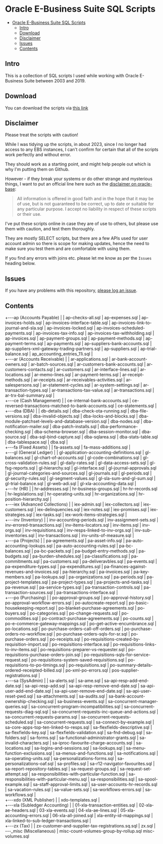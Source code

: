 # Oracle E-Business Suite SQL Scripts

- [Oracle E-Business Suite SQL Scripts](#oracle-e-business-suite-sql-scripts)
  * [Intro](#intro)
  * [Download](#download)
  * [Disclaimer](#disclaimer)
  * [Issues](#issues)
  * [Contents](#contents)

## Intro

This is a collection of SQL scripts I used while working with Oracle E-Business Suite between 2003 and 2019.

## Download

You can download the scripts via [this link](https://github.com/oedvel/oracle-e-business-suite-sql-scripts/archive/refs/heads/main.zip)

## Disclaimer

Please treat the scripts with caution!

While I was tidying up the scripts, in about 2023, since I no longer had access to any EBS instances, I can't confirm for certain that all of the scripts work perfectly and without error.

They should work as a starting point, and might help people out which is why I'm putting them on Github.

However - if they break your systems or do other strange and mysterious things, I want to put an official line here such as the [disclaimer on oracle-base](https://oracle-base.com/misc/site-info#copyright):

> All information is offered in good faith and in the hope that it may be of use, but is not guaranteed to be correct, up to date or suitable for any particular purpose. I accept no liability in respect of these scripts or their use.

I've put these scripts online in case they are of use to others, but please use them with caution, and test them thoroughly.

They are mostly SELECT scripts, but there are a few APIs used for user account admin so there is scope for making updates, hence the need to make sure you test them and are comfortable with using them.

If you find any errors with joins etc. please let me know as per the `Issues` heading below.

## Issues

If you have any problems with this repository, [please log an issue](https://github.com/oedvel/oracle-e-business-suite-sql-scripts/issues/new).

## Contents

+---ap (Accounts Payable)
|
|       ap-checks-all.sql
|       ap-expenses.sql
|       ap-invoices-holds.sql
|       ap-invoices-interface-table.sql
|       ap-invoices-link-to-journal-and-sla.sql
|       ap-invoices-locked.sql
|       ap-invoices-scheduled-payments.sql
|       ap-invoices-tax-info.sql
|       ap-invoices-tax-withholding.sql
|       ap-invoices.sql
|       ap-payment-groups.sql
|       ap-payment-methods.sql
|       ap-payment-terms.sql
|       ap-payments.sql
|       ap-suppliers-bank-accounts.sql
|       ap-suppliers-xml-gateway-trading-partners.sql
|       ap-suppliers.sql
|       ap-trial-balance.sql
|       ap_accounting_entries_11i.sql
|       
+---ar (Accounts Receivable)
|
|       ar-applications.sql
|       ar-bank-account-owners.sql
|       ar-batch-sources.sql
|       ar-customers-bank-accounts.sql
|       ar-customers-contacts.sql
|       ar-customers.sql
|       ar-interface-lines.sql
|       ar-locations.sql
|       ar-memo-lines.sql
|       ar-payment-terms.sql
|       ar-receipt-methods.sql
|       ar-receipts.sql
|       ar-receivables-activities.sql
|       ar-salespersons.sql
|       ar-statement-cycles.sql
|       ar-system-settings.sql
|       ar-transaction-types.sql
|       ar-transactions-tax-value.sql
|       ar-transactions.sql
|       ar-trx-bal-summary.sql
|       
+---ce (Cash Management)
|
|       ce-internal-bank-accounts.sql
|       ce-reversed-transactions-matched-to-bank-accounts.sql
|       ce-statements.sql
|       
+---dba (DBA)
|
|       db-details.sql
|       dba-check-ota-running.sql
|       dba-file-versions.sql
|       dba-invalid-objects.sql
|       dba-locks-and-blocks.sql
|       dba-module-patchset-levels-and-database-version.sql
|       dba-nodes.sql
|       dba-notification-mailer.sql
|       dba-patch-installs.sql
|       dba-performance-checking.sql
|       dba-schema-browser.sql
|       dba-session-monitor.sql
|       dba-source.sql
|       dba-sql-bind-capture.sql
|       dba-sqlarea.sql
|       dba-stats-table.sql
|       dba-tablespace.sql
|       dba.sql
|       
+---fa (Fixed Assets)
|
|       fa-assets.sql
|       fa-mass-additions.sql
|       
+---gl (General Ledger)
|
|       gl-application-accounting-definitions.sql
|       gl-balances.sql
|       gl-chart-of-accounts.sql
|       gl-code-combinations.sql
|       gl-cross-validation-rules.sql
|       gl-daily-rates.sql
|       gl-data-access-sets.sql
|       gl-fsg-reports.sql
|       gl-hierarchy.sql
|       gl-interface.sql
|       gl-journal-approvals.sql
|       gl-journal-categories-and-sources.sql
|       gl-journals.sql
|       gl-periods.sql
|       gl-security-rules.sql
|       gl-segment-values.sql
|       gl-sla-sum-and-gl-sum.sql
|       gl-trial-balance.sql
|       gl-web-adi.sql
|       gl-xla-accounting-data.sql
|       
+---hr (HR)
|
|       hr-addresses.sql
|       hr-business-groups.sql
|       hr-hr-records.sql
|       hr-legislations.sql
|       hr-operating-units.sql
|       hr-organizations.sql
|       hr-position-hierarchy.sql
|       
+---iex (Advanced Collections)
|
|       iex-admin.sql
|       iex-collectors.sql
|       iex-customers.sql
|       iex-delinquencies.sql
|       iex-notes.sql
|       iex-promises.sql
|       iex-strategies.sql
|       iex-tasks.sql
|       iex-work-items-strategies.sql
|       
+---inv (Inventory)
|
|       inv-accounting-periods.sql
|       inv-assignment-sets.sql
|       inv-errored-transactions.sql
|       inv-items-locators.sql
|       inv-items.sql
|       inv-orgs.sql
|       inv-requisitions.sql
|       inv-resps-linked-to-inv-orgs.sql
|       inv-sub-inventories.sql
|       inv-transactions.sql
|       inv-units-of-measure.sql
|       
+---pa (Projects)
|
|       pa-agreements.sql
|       pa-asset-info.sql
|       pa-auto-accounting-lookups.sql
|       pa-auto-accounting-rules.sql
|       pa-bc-balances.sql
|       pa-bc-packets.sql
|       pa-budget-entry-methods.sql
|       pa-budgets.sql
|       pa-burden-shedules.sql
|       pa-classifications.sql
|       pa-commitments.sql
|       pa-customers.sql
|       pa-deliveravbles.sql
|       pa-events.sql
|       pa-expenditure-types.sql
|       pa-expenditures.sql
|       pa-finances-against-revenues-and-invoices.sql
|       pa-hierarchy.sql
|       pa-invoices.sql
|       pa-key-members.sql
|       pa-lookups.sql
|       pa-organizations.sql
|       pa-periods.sql
|       pa-project-templates.sql
|       pa-project-types.sql
|       pa-projects-and-tasks.sql
|       pa-revenue.sql
|       pa-service-types.sql
|       pa-transaction-controls.sql
|       pa-transaction-sources.sql
|       pa-transactions-interface.sql
|       
+---po (Purchasing)
|
|       po-approval-groups.sql
|       po-approval-history.sql
|       po-approval-workflow-errors.sql
|       po-autocreate-report.sql
|       po-basic-housekeeping-report.sql
|       po-blanket-purchase-agreements.sql
|       po-buyers.sql
|       po-categories.sql
|       po-change-requests.sql
|       po-commodities.sql
|       po-contract-purchase-agreements.sql
|       po-counts.sql
|       po-e-commerce-gateway-mappings.sql
|       po-get-active-encumbrance.sql
|       po-locations.sql
|       po-purchase-orders-call-off-orders.sql
|       po-purchase-orders-no-workflow.sql
|       po-purchase-orders-sqls-for-sr.sql
|       po-purchase-orders.sql
|       po-receipts.sql
|       po-requisitions-created-by-requisition-import.sql
|       po-requisitions-interface.sql
|       po-requisitions-links-to-inv-items.sql
|       po-requisitions-preparer-vs-requester.sql
|       po-requisitions-purchase-orders-join.sql
|       po-requisitions-sqls-for-service-request.sql
|       po-requisitions-system-saved-requisitions.sql
|       po-requisitions-to-po-timings.sql
|       po-requisitions.sql
|       po-summary-details-ordered-receipted-billed.sql
|       po-xml-po-errors.sql
|       pos-supplier-registrations.sql
|       
+---sa (SysAdmin)
|
|       sa-alerts.sql
|       sa-ame.sql
|       sa-api-resp-add-end-date.sql
|       sa-api-resp-add.sql
|       sa-api-resp-remove-end-date.sql
|       sa-api-user-add-end-date.sql
|       sa-api-user-remove-end-date.sql
|       sa-api-user-reset-pwd.sql
|       sa-attachments.sql
|       sa-audits.sql
|       sa-bank-account-ownership-checking.sql
|       sa-business-events.sql
|       sa-concurrent-manager-queries.sql
|       sa-concurrent-program-incompatibilities.sql
|       sa-concurrent-requests-diag-sql.sql
|       sa-concurrent-requests-inc-queue-and-actions.sql
|       sa-concurrent-requests-params.sql
|       sa-concurrent-requests-scheduled.sql
|       sa-concurrent-requests.sql
|       sa-connect-by-example.sql
|       sa-core-apps-top-ten-linked-to-resps.sql
|       sa-flexfields-descriptive.sql
|       sa-flexfields-key.sql
|       sa-flexfields-validation.sql
|       sa-fnd-debug.sql
|       sa-folders.sql
|       sa-forms.sql
|       sa-functional-administrator-grants.sql
|       sa-invalid-characters.sql
|       sa-iproc-favourite-charge-accounts.sql
|       sa-locations.sql
|       sa-logins-and-sessions.sql
|       sa-lookups.sql
|       sa-menu-function-exclusions.sql
|       sa-menus-and-functions.sql
|       sa-notifications.sql
|       sa-operating-units.sql
|       sa-personalizations-forms.sql
|       sa-personalizations-oaf.sql
|       sa-profiles.sql
|       sa-r12-navigator-favourites.sql
|       sa-report-repository-tables.sql
|       sa-request-groups.sql
|       sa-request-set-attempt.sql
|       sa-responsibilities-with-particular-function.sql
|       sa-responsibilities-with-particular-menu.sql
|       sa-responsibilities.sql
|       sa-spool-example.sql
|       sa-staff-approval-limits.sql
|       sa-user-accounts-hr-records.sql
|       sa-vacation-rules.sql
|       sa-value-sets.sql
|       sa-workflows-errors.sql
|       sa-workflows.sql
|       
+---xdo (XML Publisher)
|
|       xdo-templates.sql
|       
+---xla (Subledger Accounting)
|
|       01-xla-transaction-entities.sql
|       02-xla-ae-headers.sql
|       03-xla-events.sql
|       04-xla-ae-lines.sql
|       05-xla-accounting-errors.sql
|       06-xla-all-joined.sql
|       xla-entity-id-mappings.sql
|       xla-linked-to-sub-ledger-transactions.sql
|       
+---zx (Tax)
|
|       zx-customer-and-supplier-tax-registrations.sq.sql
|       zx.sql
|       
\---_misc (Miscellaneous)
|
		misc-count-volumes-group-by-rollup.sql
		misc-volumes.sql
